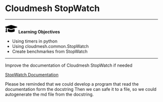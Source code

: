 # Cloudmesh StopWatch

---

![](images/learning.png) **Learning Objectives**

* Using timers in python
* Using cloudmesh.common.StopWatch
* Create benchmarkes from StopWatch

---

Improve the documentation of Cloudmesh StopWatch if needed

[StopWatch Documentation](<https://github.com/cloudmesh/cloudmesh-common/blob/main/cloudmesh/common/StopWatch.py>)

Please be reminded that we could develop a program that read the documentation form the docstring
Then we can safe it to a file, so we could autogenerate the md file from the docstring. 
